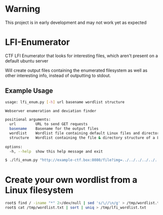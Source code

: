 # Warning
This project is in early development and may not work yet as expected

# LFI-Enumerator
CTF LFI Enumerator that looks for interesting files, which aren't present on a default ubuntu server

Will create output files containing the enumerated filesystem as well as other interesting info, instead of outputting to stdout.
##  Example Usage
```bash
usage: lfi_enum.py [-h] url basename wordlist structure   

Webserver enumeration and deviation finder

positional arguments:
  url         URL to send GET requests
  basename    Basename for the output files
  wordlist    Wordlist file containing default Linux files and directories (single words, not pathes. E.g. user\n bin\n bash\n)
  structure   Wordlist containing the file & directory structure of a Linux file system (pathes. E.g. /usr/bin/bash)
  
options:
  -h, --help  show this help message and exit

$ ./lfi_enum.py "http://example-ctf.box:8080/file?img=../../../../../../" example_ctf lfi_wordlist.txt structure.txt
```


# Create your own wordlist from a Linux filesystem
```bash
root$ find / -iname "*" 2>/dev/null | sed 's/\//\n/g' > /tmp/wordlist.txt
root$ cat /tmp/wordlist.txt | sort | uniq > /tmp/lfi_wordlist.txt
```
